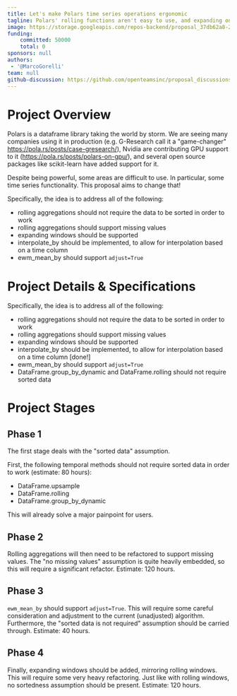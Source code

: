 ```yaml
---
title: Let's make Polars time series operations ergonomic
tagline: Polars' rolling functions aren't easy to use, and expanding ones aren't implemented - let's change that!
image: https://storage.googleapis.com/repos-backend/proposal_37db62a8-2a74-43c2-b0ab-f61ca762a5f3.png
funding:
    committed: 50000
    total: 0
sponsors: null
authors: 
 - '@MarcoGorelli'
team: null
github-discussion: https://github.com/openteamsinc/proposal_discussions/discussions/196
---
```


# Project Overview

Polars is a dataframe library taking the world by storm. We are seeing many companies using it in production (e.g. G-Research call it a "game-changer" https://pola.rs/posts/case-gresearch/), Nvidia are contributing GPU support to it (https://pola.rs/posts/polars-on-gpu/), and several open source packages like scikit-learn have added support for it.

Despite being powerful, some areas are difficult to use. In particular, some time series functionality. This proposal aims to change that!

Specifically, the idea is to address all of the following:
 - rolling aggregations should not require the data to be sorted in order to work
 - rolling aggregations should support missing values
 - expanding windows should be supported
 - interpolate_by should be implemented, to allow for interpolation based on a time column
 - ewm_mean_by should support `adjust=True`


# Project Details & Specifications

Specifically, the idea is to address all of the following:

 - rolling aggregations should not require the data to be sorted in order to work
 - rolling aggregations should support missing values
 - expanding windows should be supported
 - interpolate_by should be implemented, to allow for interpolation based on a time column [done!]
 - ewm_mean_by should support `adjust=True`
 - DataFrame.group_by_dynamic and DataFrame.rolling should not require sorted data

# Project Stages

## Phase 1

The first stage deals with the "sorted data" assumption.

First, the following temporal methods should not require sorted data in order to work (estimate: 80 hours):
 - DataFrame.upsample
 - DataFrame.rolling
 - DataFrame.group_by_dynamic


This will already solve a major painpoint for users.

## Phase 2

Rolling aggregations will then need to be refactored to support missing values. The "no missing values" assumption is quite heavily embedded, so this will require a significant refactor. Estimate: 120 hours.

## Phase 3

`ewm_mean_by` should support `adjust=True`. This will require some careful consideration and adjustment to the current (unadjusted) algorithm. Furthermore, the "sorted data is not required" assumption should be carried through. Estimate: 40 hours.

## Phase 4

Finally, expanding windows should be added, mirroring rolling windows. This will require some very heavy refactoring. Just like with rolling windows, no sortedness assumption should be present. Estimate: 120 hours.
